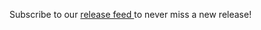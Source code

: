 Subscribe to our <a href="https://github.com/Originate/git-town/releases.atom">
release feed <i class="ion-social-rss accent-color"></i></a> to never miss a new
release!
